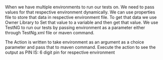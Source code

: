 When we have multiple environments to run our tests on. We need to pass values for that respective environment dynamically. We can use properties file to store that data in respective environment file. To get that data we use Owner Library to Set that value to a variable and then get that value.
We use TestNG to run our tests by passing environment as a parameter either through TestNg.xml file or maven command.

The Action is written to take environment as an argument as a choice parameter and pass that to maven command. Execute the action to see the output as PIN IS: 6 digit pin for respective environment
